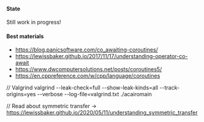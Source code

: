#### State
Still work in progress!

#### Best materials
- https://blog.panicsoftware.com/co_awaiting-coroutines/
- https://lewissbaker.github.io/2017/11/17/understanding-operator-co-await
- https://www.dwcomputersolutions.net/posts/coroutines5/
- https://en.cppreference.com/w/cpp/language/coroutines


// Valgrind
valgrind --leak-check=full --show-leak-kinds=all --track-origins=yes --verbose --log-file=valgrind.txt ./acairomain

// Read about symmetric transfer -> https://lewissbaker.github.io/2020/05/11/understanding_symmetric_transfer